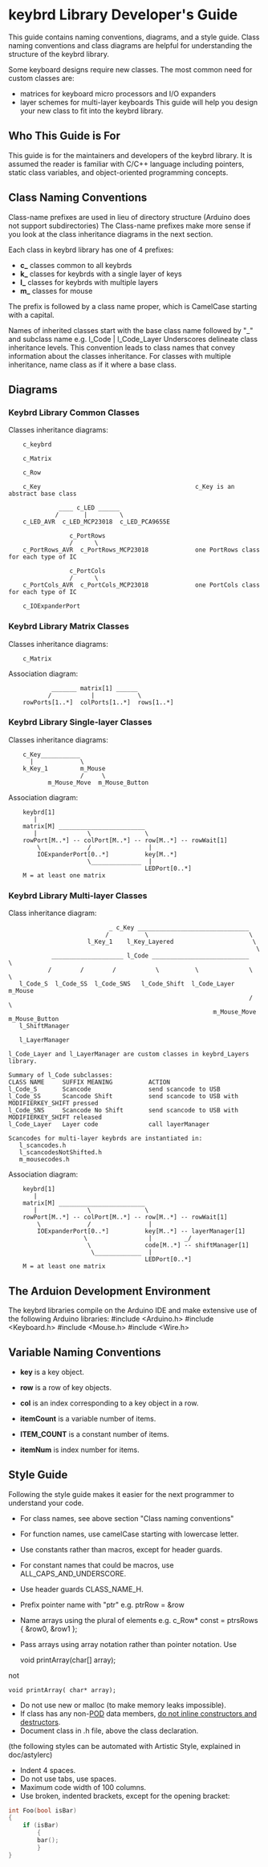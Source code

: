 keybrd Library Developer's Guide
================================
This guide contains naming conventions, diagrams, and a style guide.
Class naming conventions and class diagrams are helpful for understanding the structure of the keybrd library.

Some keyboard designs require new classes.  The most common need for custom classes are:
 * matrices for keyboard micro processors and I/O expanders
 * layer schemes for multi-layer keyboards
This guide will help you design your new class to fit into the keybrd library.

## Who This Guide is For
This guide is for the maintainers and developers of the keybrd library.
It is assumed the reader is familiar with C/C++ language including pointers, static class variables, and object-oriented programming concepts.

## Class Naming Conventions
Class-name prefixes are used in lieu of directory structure (Arduino does not support subdirectories)
The Class-name prefixes make more sense if you look at the class inheritance diagrams in the next section.

Each class in keybrd library has one of 4 prefixes:
* **c_** classes common to all keybrds
* **k_** classes for keybrds with a single layer of keys
* **l_** classes for keybrds with multiple layers
* **m_** classes for mouse

The prefix is followed by a class name proper, which is CamelCase starting with a capital.

Names of inherited classes start with the base class name followed by "_" and subclass name e.g.
	l_Code
	   |
	l_Code_Layer
Underscores delineate class inheritance levels.
This convention leads to class names that convey information about the classes inheritance.
For classes with multiple inheritance, name class as if it where a base class.

## Diagrams
### Keybrd Library Common Classes
Classes inheritance diagrams:
```
	c_keybrd

	c_Matrix

	c_Row
 
	c_Key                                           c_Key is an abstract base class

	          ____ c_LED ______
	         /       |         \
	c_LED_AVR  c_LED_MCP23018  c_LED_PCA9655E

	             c_PortRows
	             /      \
	c_PortRows_AVR  c_PortRows_MCP23018             one PortRows class for each type of IC
 
	             c_PortCols
	             /      \
	c_PortCols_AVR  c_PortCols_MCP23018             one PortCols class for each type of IC
 
	c_IOExpanderPort

```
### Keybrd Library Matrix Classes
Classes inheritance diagrams:
``` 
	c_Matrix
``` 
Association diagram:
``` 
	        _______ matrix[1] ______
	       /           |            \
	rowPorts[1..*]  colPorts[1..*]  rows[1..*]
``` 
### Keybrd Library Single-layer Classes
Classes inheritance diagrams:
``` 
	c_Key___________
	  |             \
	k_Key_1         m_Mouse
	                /     \
	       m_Mouse_Move  m_Mouse_Button
``` 
Association diagram:
``` 
	keybrd[1]
	   |
	matrix[M] ________________________
	   |              \               \
	rowPort[M..*] -- colPort[M..*] -- row[M..*] -- rowWait[1]
	    \             /                |
	    IOExpanderPort[0..*]          key[M..*]
	                  \______________  |
	                                  LEDPort[0..*]
	M = at least one matrix
``` 
### Keybrd Library Multi-layer Classes
Class inheritance diagram:
 ``` 
	                         _ c_Key _______________________________
	                        /          \                            \
	                   l_Key_1    l_Key_Layered                      \
	                                                                  \
	         ____________________ l_Code ___________________________   \
	        /        /        /           \          \              \   \
	l_Code_S  l_Code_SS  l_Code_SNS   l_Code_Shift  l_Code_Layer   m_Mouse
	                                                                /     \
	                                                      m_Mouse_Move  m_Mouse_Button
	l_ShiftManager

	l_LayerManager
 
l_Code_Layer and l_LayerManager are custom classes in keybrd_Layers library.
 
Summary of l_Code subclasses:
 CLASS NAME     SUFFIX MEANING          ACTION
 l_Code_S       Scancode                send scancode to USB
 l_Code_SS      Scancode Shift          send scancode to USB with MODIFIERKEY_SHIFT pressed
 l_Code_SNS     Scancode No Shift       send scancode to USB with MODIFIERKEY_SHIFT released
 l_Code_Layer   Layer code              call layerManager

Scancodes for multi-layer keybrds are instantiated in:
	l_scancodes.h
	l_scancodesNotShifted.h
	m_mousecodes.h
```
Association diagram:
``` 
	keybrd[1]
	   |
	matrix[M] ________________________
	   |              \               \
	rowPort[M..*] -- colPort[M..*] -- row[M..*] -- rowWait[1]
	    \             /                |
	    IOExpanderPort[0..*]          key[M..*] -- layerManager[1]
	                 \                 |         _/
	                  \               code[M..*] -- shiftManager[1]
	                   \_____________  |
	                                  LEDPort[0..*]
	M = at least one matrix
``` 

## The Arduion Development Environment
The keybrd libraries compile on the Arduino IDE and make extensive use of the following Arduino libraries:
    #include <Arduino.h>
    #include <Keyboard.h>
    #include <Mouse.h>
    #include <Wire.h>

## Variable Naming Conventions
* **key** is a key object.
* **row** is a row of key objects.
* **col** is an index corresponding to a key object in a row.

* **itemCount** is a variable number of items.
* **ITEM_COUNT** is a constant number of items.
* **itemNum** is index number for items.

## Style Guide
Following the style guide makes it easier for the next programmer to understand your code.
* For class names, see above section "Class naming conventions"
* For function names, use camelCase starting with lowercase letter.
* Use constants rather than macros, except for header guards.
* For constant names that could be macros, use ALL_CAPS_AND_UNDERSCORE.
* Use header guards CLASS_NAME_H.
* Prefix pointer name with "ptr" e.g. ptrRow =  &row
* Name arrays using the plural of elements e.g. c_Row* const = ptrsRows { &row0,  &row1 };
* Pass arrays using array notation rather than pointer notation.  Use

    void printArray(char[] array);

not

    void printArray( char* array);

* Do not use new or malloc (to make memory leaks impossible).
* If class has any non-[POD](http://en.wikipedia.org/wiki/Plain_old_data_structure) data members, [do not inline constructors and destructors](http://www.chromium.org/developers/coding-style/cpp-dos-and-donts).
* Document class in .h file, above the class declaration.

(the following styles can be automated with Artistic Style, explained in doc/astylerc)
* Indent 4 spaces.
* Do not use tabs, use spaces.
* Maximum code width of 100 columns.
* Use broken, indented brackets, except for the opening bracket:
```cpp
int Foo(bool isBar) 
{
    if (isBar)
        {
        bar();
        }
}
```

